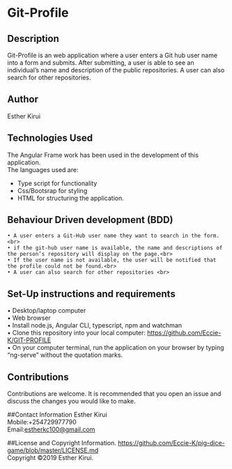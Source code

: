 # Git-Profile

## Description
Git-Profile is an web application where a user enters a Git hub user name into a form and submits. After submitting, a user is able to see an individual’s name and description of the public repositories. A user can also search for  other repositories.


## Author

Esther Kirui<br>

## Technologies Used

The Angular Frame work has been used in the development of this application.<br>
The languages used are:<br>
- Type script for functionality<br>
- Css/Bootsrap for styling<br>
- HTML for structuring the application.<br>

## Behaviour Driven development (BDD)

    • A user enters a Git-Hub user name they want to search in the form.<br>
    • if the git-hub user name is available, the name and descriptions of the person’s repository will display on the page.<br>
    • If the user name is not available, the user will be notified that the profile could not be found.<br>
    • A user can also search for other repositories <br>


## Set-Up instructions and requirements
• Desktop/laptop computer<br>
• Web browser<br>
• Install node.js, Angular CLI, typescript, npm and watchman<br>
• Clone this repository into your local computer: https://github.com/Eccie-K/GIT-PROFILE<br>
• On your computer terminal, run the application on your browser by typing “ng-serve” without the quotation marks.<br>

## Contributions
Contributions are welcome. It is recommended that you open an issue and discuss the changes you would like to make.

##Contact Information
Esther Kirui<br>
Mobile:+254729977790<br>
Email:estherkc100@gmail.com<br>

##License and Copyright Information.
https://github.com/Eccie-K/pig-dice-game/blob/master/LICENSE.md<br>
Copyright ©2019 Esther Kirui.